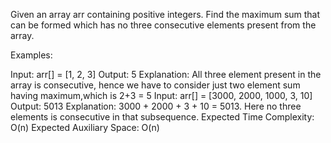 Given an array arr containing positive integers. Find the maximum sum that can be formed which has no three consecutive elements present from the array.

Examples:

Input: arr[] = [1, 2, 3]
Output: 5
Explanation: All three element present in the array is consecutive, hence we have to consider just two element sum having maximum,which is 2+3 = 5
Input: arr[] = [3000, 2000, 1000, 3, 10]
Output: 5013
Explanation: 3000 + 2000 + 3 + 10 = 5013. Here no three elements is consecutive in that subsequence.
Expected Time Complexity: O(n)
Expected Auxiliary Space: O(n)
